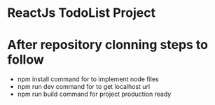 # ReactJs TodoList Project
# After repository clonning steps to follow
  - npm install command for to implement node files
  - npm run dev command for to get localhost url
  - npm run build command for project production ready
